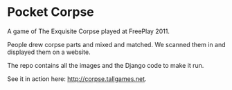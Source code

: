 Pocket Corpse
=============

A game of The Exquisite Corpse played at FreePlay 2011.

People drew corpse parts and mixed and matched. We scanned them in and displayed them on a website.

The repo contains all the images and the Django code to make it run.

See it in action here: http://corpse.tallgames.net.
